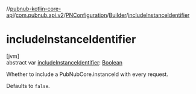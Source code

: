 //[pubnub-kotlin-core-api](../../../../index.md)/[com.pubnub.api.v2](../../index.md)/[PNConfiguration](../index.md)/[Builder](index.md)/[includeInstanceIdentifier](include-instance-identifier.md)

# includeInstanceIdentifier

[jvm]\
abstract var [includeInstanceIdentifier](include-instance-identifier.md): [Boolean](https://kotlinlang.org/api/core/kotlin-stdlib/kotlin/-boolean/index.html)

Whether to include a PubNubCore.instanceId with every request.

Defaults to `false`.
